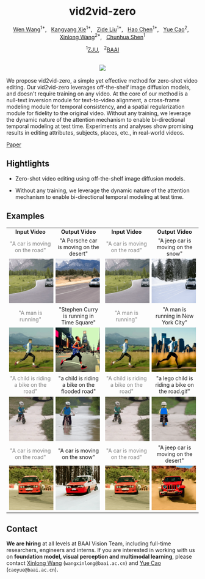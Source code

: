 


<div align="center">

<h1>vid2vid-zero</h1>

[Wen Wang](https://scholar.google.com/citations?user=1ks0R04AAAAJ&hl=zh-CN)<sup>1*</sup>, &nbsp; [Kangyang Xie](https://github.com/felix-ky)<sup>1*</sup>, &nbsp; [Zide Liu](https://github.com/zideliu)<sup>1*</sup>, &nbsp; [Hao Chen](https://scholar.google.com.au/citations?user=FaOqRpcAAAAJ&hl=en)<sup>1*</sup>, &nbsp; [Yue Cao](http://yue-cao.me/)<sup>2</sup>, &nbsp; [Xinlong Wang](https://www.xloong.wang/)<sup>2*</sup>, &nbsp; [Chunhua Shen](https://cshen.github.io/)<sup>1</sup>

<sup>1</sup>[ZJU](https://www.zju.edu.cn/english/), &nbsp; <sup>2</sup>[BAAI](https://www.baai.ac.cn/english.html)

<br>
  
<image src="docs/vid2vid-zero.png" />
<br>

</div>

We propose vid2vid-zero, a simple yet effective method for zero-shot video editing. Our vid2vid-zero leverages off-the-shelf image diffusion models, and doesn't require training on any video. At the core of our method is a null-text inversion module for text-to-video alignment, a cross-frame modeling module for temporal consistency, and a spatial regularization module for fidelity to the original video. Without any training, we leverage the dynamic nature of the attention mechanism to enable bi-directional temporal modeling at test time. 
Experiments and analyses show promising results in editing attributes, subjects, places, etc., in real-world videos. 

[Paper]()

## Hightlights

- Zero-shot video editing using off-the-shelf image diffusion models.

- Without any training, we leverage the dynamic nature of the attention mechanism to enable bi-directional temporal modeling at test time.

## Examples
<table class="center">
<tr>
  <td style="text-align:center;"><b>Input Video</b></td>
  <td style="text-align:center;"><b>Output Video</b></td>
  <td style="text-align:center;"><b>Input Video</b></td>
  <td style="text-align:center;"><b>Output Video</b></td>
</tr>

<tr>
  <td width=25% style="text-align:center;color:gray;">"A car is moving on the road"</td>
  <td width=25% style="text-align:center;">"A Porsche car is moving on the desert"</td>
  <td width=25% style="text-align:center;color:gray;">"A car is moving on the road"</td>
  <td width=25% style="text-align:center;">"A jeep car is moving on the snow"</td>
</tr>

<tr>
  <td style colspan="2"><img src="examples/jeep-moving_Porsche.gif"></td>
  <td style colspan="2"><img src="examples/jeep-moving_snow.gif"></td>       
</tr>


<tr>
  <td width=25% style="text-align:center;color:gray;">"A man is running"</td>
  <td width=25% style="text-align:center;">"Stephen Curry is running in Time Square"</td>
  <td width=25% style="text-align:center;color:gray;">"A man is running"</td>
  <td width=25% style="text-align:center;">"A man is running in New York City"</td>
</tr>

<tr>
  <td style colspan="2"><img src="examples/man-running_stephen.gif"></td>
  <td style colspan="2"><img src="examples/man-running_newyork.gif"></td>       
</tr>

<tr>
  <td width=25% style="text-align:center;color:gray;">"A child is riding a bike on the road"</td>
  <td width=25% style="text-align:center;">"a child is riding a bike on the flooded road"</td>
  <td width=25% style="text-align:center;color:gray;">"A child is riding a bike on the road"</td>
  <td width=25% style="text-align:center;">"a lego child is riding a bike on the road.gif"</td>
</tr>

<tr>
  <td style colspan="2"><img src="examples/child-riding_flooded.gif"></td>
  <td style colspan="2"><img src="examples/child-riding_lego.gif"></td>       
</tr>

<tr>
  <td width=25% style="text-align:center;color:gray;">"A car is moving on the road"</td>
  <td width=25% style="text-align:center;">"A car is moving on the snow"</td>
  <td width=25% style="text-align:center;color:gray;">"A car is moving on the road"</td>
  <td width=25% style="text-align:center;">"A jeep car is moving on the desert"</td>
</tr>

<tr>
  <td style colspan="2"><img src="examples/red-moving_snow.gif"></td>
  <td style colspan="2"><img src="examples/red-moving_desert.gif"></td>       
</tr>
</table>


## Contact

**We are hiring** at all levels at BAAI Vision Team, including full-time researchers, engineers and interns. 
If you are interested in working with us on **foundation model, visual perception and multimodal learning**, please contact [Xinlong Wang](https://www.xloong.wang/) (`wangxinlong@baai.ac.cn`) and [Yue Cao](http://yue-cao.me/) (`caoyue@baai.ac.cn`).
